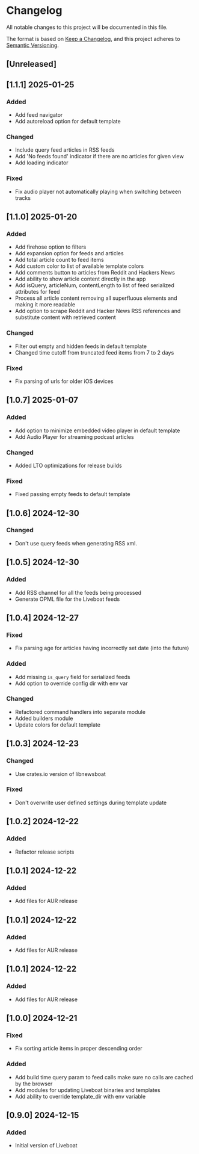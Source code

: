 # Changelog

All notable changes to this project will be documented in this file.

The format is based on [Keep a Changelog](https://keepachangelog.com/en/1.1.0/),
and this project adheres to [Semantic Versioning](https://semver.org/spec/v2.0.0.html).

## [Unreleased]
## [1.1.1] 2025-01-25
### Added
- Add feed navigator
- Add autoreload option for default template
### Changed
- Include query feed articles in RSS feeds
- Add 'No feeds found' indicator if there are no articles for given view
- Add loading indicator
### Fixed
- Fix audio player not automatically playing when switching between tracks

## [1.1.0] 2025-01-20
### Added
- Add firehose option to filters
- Add expansion option for feeds and articles
- Add total article count to feed items
- Add custom color to list of available template colors
- Add comments button to articles from Reddit and Hackers News
- Add ability to show article content directly in the app
- Add isQuery, articleNum, contentLength to list of feed serialized attributes for feed
- Process all article content removing all superfluous elements and making it more readable
- Add option to scrape Reddit and Hacker News RSS references and substitute content with retrieved content
### Changed
- Filter out empty and hidden feeds in default template
- Changed time cutoff from truncated feed items from 7 to 2 days
### Fixed
- Fix parsing of urls for older iOS devices
## [1.0.7] 2025-01-07
### Added
- Add option to minimize embedded video player in default template
- Add Audio Player for streaming podcast articles
### Changed
- Added LTO optimizations for release builds
### Fixed
- Fixed passing empty feeds to default template
## [1.0.6] 2024-12-30
### Changed
- Don't use query feeds when generating RSS xml.

## [1.0.5] 2024-12-30
### Added
- Add RSS channel for all the feeds being processed
- Generate OPML file for the Liveboat feeds

## [1.0.4] 2024-12-27
### Fixed
- Fix parsing age for articles having incorrectly set date (into the future)

### Added
- Add missing `is_query` field for serialized feeds
- Add option to override config dir with env var

### Changed
- Refactored command handlers into separate module
- Added builders module
- Update colors for default template

## [1.0.3] 2024-12-23
### Changed
- Use crates.io version of libnewsboat
 
### Fixed
- Don't overwrite user defined settings during template update

## [1.0.2] 2024-12-22
### Added
- Refactor release scripts

## [1.0.1] 2024-12-22
### Added
- Add files for AUR release

## [1.0.1] 2024-12-22
### Added
- Add files for AUR release

## [1.0.1] 2024-12-22
### Added
- Add files for AUR release

## [1.0.0] 2024-12-21
### Fixed
- Fix sorting article items in proper descending order
 
### Added
- Add build time query param to feed calls make sure no calls are cached by the browser
- Add modules for updating Liveboat binaries and templates
- Add ability to override template_dir with env variable
 
## [0.9.0] 2024-12-15

### Added
- Initial version of Liveboat

